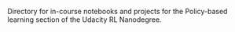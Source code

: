 Directory for in-course notebooks and projects for the Policy-based learning section of the Udacity RL Nanodegree.
